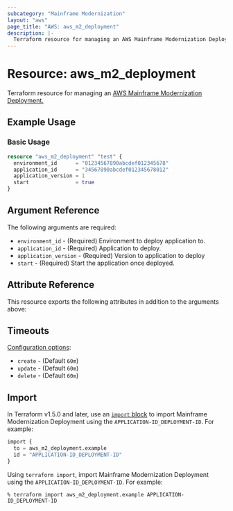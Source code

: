 ```yaml
---
subcategory: "Mainframe Modernization"
layout: "aws"
page_title: "AWS: aws_m2_deployment"
description: |-
  Terraform resource for managing an AWS Mainframe Modernization Deployment.
---
```

# Resource: aws_m2_deployment

Terraform resource for managing an [AWS Mainframe Modernization Deployment.](https://docs.aws.amazon.com/m2/latest/userguide/applications-m2-deploy.html)

## Example Usage

### Basic Usage

```terraform
resource "aws_m2_deployment" "test" {
  environment_id      = "01234567890abcdef012345678"
  application_id      = "34567890abcdef012345678012"
  application_version = 1
  start               = true
}
```

## Argument Reference

The following arguments are required:

* `environment_id` - (Required) Environment to deploy application to.
* `application_id` - (Required) Application to deploy.
* `application_version` - (Required) Version to application to deploy
* `start` - (Required) Start the application once deployed.

## Attribute Reference

This resource exports the following attributes in addition to the arguments above:

## Timeouts

[Configuration options](https://developer.hashicorp.com/terraform/language/resources/syntax#operation-timeouts):

* `create` - (Default `60m`)
* `update` - (Default `60m`)
* `delete` - (Default `60m`)

## Import

In Terraform v1.5.0 and later, use an [`import` block](https://developer.hashicorp.com/terraform/language/import) to import Mainframe Modernization Deployment using the `APPLICATION-ID_DEPLOYMENT-ID`. For example:

```terraform
import {
  to = aws_m2_deployment.example
  id = "APPLICATION-ID_DEPLOYMENT-ID"
}
```

Using `terraform import`, import Mainframe Modernization Deployment using the `APPLICATION-ID_DEPLOYMENT-ID`. For example:

```console
% terraform import aws_m2_deployment.example APPLICATION-ID_DEPLOYMENT-ID
```

